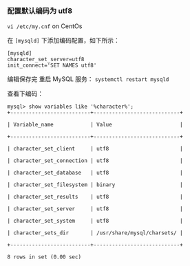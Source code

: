 
### 配置默认编码为 utf8  


`vi /etc/my.cnf`   on CentOs  




在 `[mysqld]` 下添加编码配置，如下所示：   
```
[mysqld]
character_set_server=utf8
init_connect='SET NAMES utf8'
```






编辑保存完 重启 MySQL 服务：  `systemctl restart mysqld`  



查看下编码：  
```
mysql> show variables like '%character%';
+--------------------------+----------------------------+

| Variable_name            | Value                      |

+--------------------------+----------------------------+

| character_set_client     | utf8                       |

| character_set_connection | utf8                       |

| character_set_database   | utf8                       |

| character_set_filesystem | binary                     |

| character_set_results    | utf8                       |

| character_set_server     | utf8                       |

| character_set_system     | utf8                       |

| character_sets_dir       | /usr/share/mysql/charsets/ |

+--------------------------+----------------------------+

8 rows in set (0.00 sec)
```
